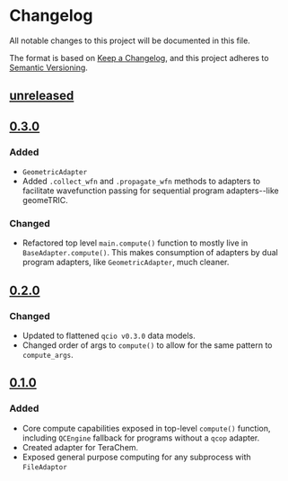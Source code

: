 # Changelog

All notable changes to this project will be documented in this file.

The format is based on [Keep a Changelog](https://keepachangelog.com/en/1.0.0/), and this project adheres to [Semantic Versioning](https://semver.org/spec/v2.0.0.html).

## [unreleased]

## [0.3.0]

### Added

- `GeometricAdapter`
- Added `.collect_wfn` and `.propagate_wfn` methods to adapters to facilitate wavefunction passing for sequential program adapters--like geomeTRIC.

### Changed

- Refactored top level `main.compute()` function to mostly live in `BaseAdapter.compute()`. This makes consumption of adapters by dual program adapters, like `GeometricAdapter`, much cleaner.

## [0.2.0]

### Changed

- Updated to flattened `qcio v0.3.0` data models.
- Changed order of args to `compute()` to allow for the same pattern to `compute_args`.

## [0.1.0]

### Added

- Core compute capabilities exposed in top-level `compute()` function, including `QCEngine` fallback for programs without a `qcop` adapter.
- Created adapter for TeraChem.
- Exposed general purpose computing for any subprocess with `FileAdaptor`

[unreleased]: https://github.com/coltonbh/qcop/compare/0.3.0...HEAD
[0.3.0]: https://github.com/coltonbh/qcop/releases/tag/0.3.0
[0.2.0]: https://github.com/coltonbh/qcop/releases/tag/0.2.0
[0.1.0]: https://github.com/coltonbh/qcop/releases/tag/0.1.0
